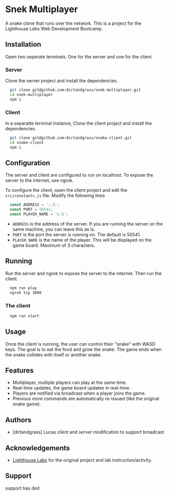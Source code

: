 # Snek Multiplayer
A snake clone that runs over the network. This is a project for the Lighthouse Labs Web Development Bootcamp.


## Installation
Open two seperate terminals. One for the server and one for the client.
### Server

Clone the server project and install the dependencies.
```sh
  git clone git@github.com:dirtandgrass/snek-multiplayer.git
  cd snek-multiplayer
  npm i
```
### Client
In a separatte terminal instance, Clone the client project and install the dependencies.
```sh
  git clone git@github.com:dirtandgrass/snake-client.git
  cd snake-client
  npm i
```

## Configuration
The server and client are configured to run on localhost. To expose the server to the internet, use ngrok.

To configure the client, open the client project and edit the `src/constants.js` file. Modify the following lines
```javascript
  const ADDRESS = '::1';
  const PORT = 50541;
  const PLAYER_NAME = 'L-S';
```
* `ADDRESS` is the address of the server. If you are running the server on the same machine, you can leave this as is.
* `PORT` is the port the server is running on. The default is 50541.
* `PLAYER_NAME` is the name of the player. This will be displayed on the game board. Maximum of 3 characters.


## Running
Run the server and ngrok to expose the server to the internet. Then run the client.
```sh
  npm run play
  ngrok tcp 3000
```

### The client
```sh
  npm run start
```

## Usage

Once the client is running, the user can control their "snake" with WASD keys. The goal is to eat the food and grow the snake. The game ends when the snake collides with itself or another snake.

## Features

* Multiplayer, multiple players can play at the same time.
* Real-time updates, the game board updates in real-time.
* Players are notified via broadcast when a player joins the game.
* Previous more commands are automatically re-issued (like the original snake game).




## Authors

* [dirtandgrass] Lucas *client* and *server* modification to support broadcast

## Acknowledgements

* [Lighthouse Labs](https://www.lighthouselabs.ca/) for the original project and lab instruction/activity.


## Support

support has ded

